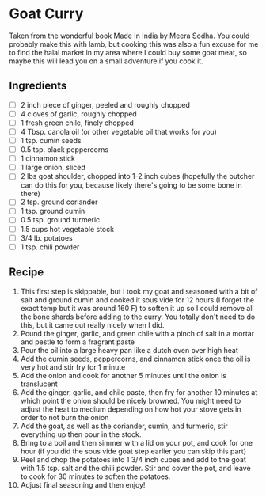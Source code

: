 # Goat Curry

Taken from the wonderful book Made In India by Meera Sodha. You could probably make this with lamb, but cooking this was also a fun excuse for me to find the halal market in my area where I could buy some goat meat, so maybe this will lead you on a small adventure if you cook it.

## Ingredients

- [ ] 2 inch piece of ginger, peeled and roughly chopped
- [ ] 4 cloves of garlic, roughly chopped
- [ ] 1 fresh green chile, finely chopped
- [ ] 4 Tbsp. canola oil (or other vegetable oil that works for you)
- [ ] 1 tsp. cumin seeds
- [ ] 0.5 tsp. black peppercorns
- [ ] 1 cinnamon stick
- [ ] 1 large onion, sliced
- [ ] 2 lbs goat shoulder, chopped into 1-2 inch cubes (hopefully the butcher can do this for you, because likely there's going to be some bone in there)
- [ ] 2 tsp. ground coriander
- [ ] 1 tsp. ground cumin
- [ ] 0.5 tsp. ground turmeric
- [ ] 1.5 cups hot vegetable stock
- [ ] 3/4 lb. potatoes
- [ ] 1 tsp. chili powder

## Recipe

1. This first step is skippable, but I took my goat and seasoned with a bit of salt and ground cumin and cooked it sous vide for 12 hours (I forget the exact temp but it was around 160 F) to soften it up so I could remove all the bone shards before adding to the curry. You totally don't need to do this, but it came out really nicely when I did.
1. Pound the ginger, garlic, and green chile with a pinch of salt in a mortar and pestle to form a fragrant paste
1. Pour the oil into a large heavy pan like a dutch oven over high heat
1. Add the cumin seeds, peppercorns, and cinnamon stick once the oil is very hot and stir fry for 1 minute
1. Add the onion and cook for another 5 minutes until the onion is translucent
1. Add the ginger, garlic, and chile paste, then fry for another 10 minutes at which point the onion should be nicely browned. You might need to adjust the heat to medium depending on how hot your stove gets in order to not burn the onion
1. Add the goat, as well as the coriander, cumin, and turmeric, stir everything up then pour in the stock.
1. Bring to a boil and then simmer with a lid on your pot, and cook for one hour (if you did the sous vide goat step earlier you can skip this part)
1. Peel and chop the potatoes into 1 3/4 inch cubes and add to the goat with 1.5 tsp. salt and the chili powder. Stir and cover the pot, and leave to cook for 30 minutes to soften the potatoes.
1. Adjust final seasoning and then enjoy!
